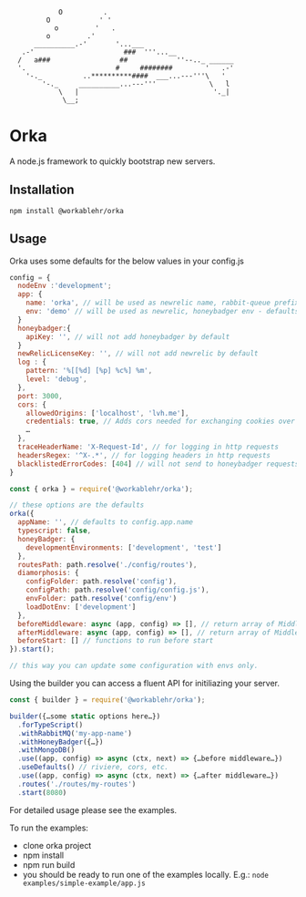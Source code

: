                 O          .
             O            ' '
               o         '   .
             o         .'
          __________.-'       '...___
       .-'                      ###  '''...__
      /   a###                 ##            ''--.._ ______
      '.                      #     ########        '   .-'
        '-._          ..**********####  ___...---'''\   '
            '-._     __________...---'''             \   l
                \   |                                 '._|
                 \__;

# Orka

A node.js framework to quickly bootstrap new servers.

## Installation

`npm install @workablehr/orka`

## Usage

Orka uses some defaults for the below values in your config.js

```js
config = {
  nodeEnv :'development';
  app: {
    name: 'orka', // will be used as newrelic name, rabbit-queue prefix
    env: 'demo' // will be used as newrelic, honeybadger env - defaults to NODE_ENV
  }
  honeybadger:{
    apiKey: '', // will not add honeybadger by default
  }
  newRelicLicenseKey: '', // will not add newrelic by default
  log : {
    pattern: '%[[%d] [%p] %c%] %m',
    level: 'debug',
  },
  port: 3000,
  cors: {
    allowedOrigins: ['localhost', 'lvh.me'],
    credentials: true, // Adds cors needed for exchanging cookies over https.
    …
  },
  traceHeaderName: 'X-Request-Id', // for logging in http requests
  headersRegex: '^X-.*', // for logging headers in http requests
  blacklistedErrorCodes: [404] // will not send to honeybadger requests with this status
}
```

```js
const { orka } = require('@workablehr/orka');

// these options are the defaults
orka({
  appName: '', // defaults to config.app.name
  typescript: false,
  honeyBadger: {
    developmentEnvironments: ['development', 'test']
  },
  routesPath: path.resolve('./config/routes'),
  diamorphosis: {
    configFolder: path.resolve('config'),
    configPath: path.resolve('config/config.js'),
    envFolder: path.resolve('config/env')
    loadDotEnv: ['development']
  },
  beforeMiddleware: async (app, config) => [], // return array of Middlewares or one Middleware
  afterMiddleware: async (app, config) => [], // return array of Middlewares or one Middleware
  beforeStart: [] // functions to run before start
}).start();

// this way you can update some configuration with envs only.
```

Using the builder you can access a fluent API for initiliazing your server.

```js
const { builder } = require('@workablehr/orka');

builder({…some static options here…})
  .forTypeScript()
  .withRabbitMQ('my-app-name')
  .withHoneyBadger({…})
  .withMongoDB()
  .use((app, config) => async (ctx, next) => {…before middleware…})
  .useDefaults() // riviere, cors, etc.
  .use((app, config) => async (ctx, next) => {…after middleware…})
  .routes('./routes/my-routes')
  .start(8080)
```

For detailed usage please see the examples.

To run the examples:

- clone orka project
- npm install
- npm run build
- you should be ready to run one of the examples locally. E.g.:
  `node examples/simple-example/app.js`
